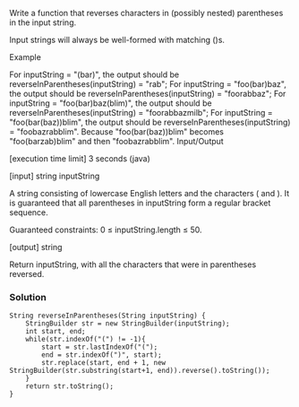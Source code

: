 Write a function that reverses characters in (possibly nested) parentheses in the input string.

Input strings will always be well-formed with matching ()s.

Example

For inputString = "(bar)", the output should be
reverseInParentheses(inputString) = "rab";
For inputString = "foo(bar)baz", the output should be
reverseInParentheses(inputString) = "foorabbaz";
For inputString = "foo(bar)baz(blim)", the output should be
reverseInParentheses(inputString) = "foorabbazmilb";
For inputString = "foo(bar(baz))blim", the output should be
reverseInParentheses(inputString) = "foobazrabblim".
Because "foo(bar(baz))blim" becomes "foo(barzab)blim" and then "foobazrabblim".
Input/Output

[execution time limit] 3 seconds (java)

[input] string inputString

A string consisting of lowercase English letters and the characters ( and ). It is guaranteed that all parentheses in inputString form a regular bracket sequence.

Guaranteed constraints:
0 ≤ inputString.length ≤ 50.

[output] string

Return inputString, with all the characters that were in parentheses reversed.

### Solution
```
String reverseInParentheses(String inputString) {
    StringBuilder str = new StringBuilder(inputString);
    int start, end;
    while(str.indexOf("(") != -1){
        start = str.lastIndexOf("(");
        end = str.indexOf(")", start);
        str.replace(start, end + 1, new StringBuilder(str.substring(start+1, end)).reverse().toString());
    }
    return str.toString();
}
```
